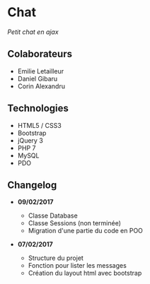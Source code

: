 # Chat
*Petit chat en ajax*

## Colaborateurs
* Emilie Letailleur
* Daniel Gibaru
* Corin Alexandru

## Technologies
* HTML5 / CSS3
* Bootstrap
* jQuery 3
* PHP 7
* MySQL
* PDO

## Changelog
* **09/02/2017**
     * Classe Database
     * Classe Sessions (non terminée)
     * Migration d'une partie du code en POO

* **07/02/2017**
     * Structure du projet
     * Fonction pour lister les messages
     * Création du layout html avec bootstrap
